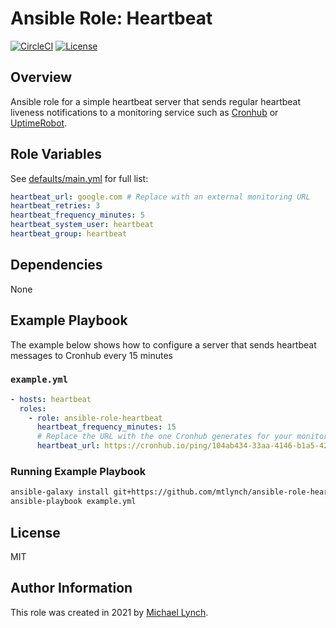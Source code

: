 # Ansible Role: Heartbeat


[![CircleCI](https://circleci.com/gh/mtlynch/ansible-role-heartbeat.svg?style=svg)](https://circleci.com/gh/mtlynch/ansible-role-heartbeat)
[![License](http://img.shields.io/:license-mit-blue.svg?style=flat-square)](LICENSE)

## Overview

Ansible role for a simple heartbeat server that sends regular heartbeat liveness notifications to a monitoring service such as [Cronhub](https://cronhub.io) or [UptimeRobot](https://uptimerobot.com).

## Role Variables

See [defaults/main.yml](https://github.com/mtlynch/ansible-role-heartbeat/blob/master/defaults/main.yml) for full list:

```yaml
heartbeat_url: google.com # Replace with an external monitoring URL
heartbeat_retries: 3
heartbeat_frequency_minutes: 5
heartbeat_system_user: heartbeat
heartbeat_group: heartbeat
```

## Dependencies

None

## Example Playbook

The example below shows how to configure a server that sends heartbeat messages to Cronhub every 15 minutes

### `example.yml`

```yaml
- hosts: heartbeat
  roles:
    - role: ansible-role-heartbeat
      heartbeat_frequency_minutes: 15
      # Replace the URL with the one Cronhub generates for your monitor.
      heartbeat_url: https://cronhub.io/ping/104ab434-33aa-4146-b1a5-426cf952215a
```

### Running Example Playbook

```bash
ansible-galaxy install git+https://github.com/mtlynch/ansible-role-heartbeat.git
ansible-playbook example.yml
```

## License

MIT

## Author Information

This role was created in 2021 by [Michael Lynch](http://mtlynch.io).
